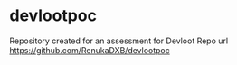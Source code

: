 # devlootpoc
Repository created for an assessment for Devloot
Repo url
https://github.com/RenukaDXB/devlootpoc
